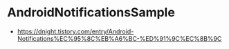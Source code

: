 # AndroidNotificationsSample
- https://dnight.tistory.com/entry/Android-Notifications%EC%95%8C%EB%A6%BC-%ED%91%9C%EC%8B%9C
